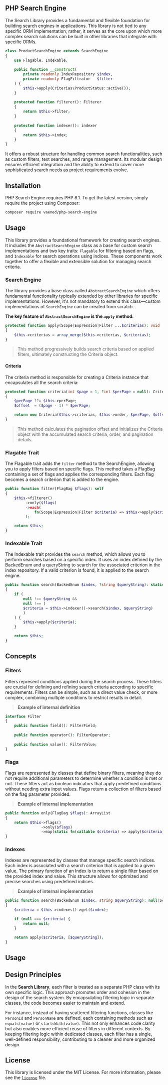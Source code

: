 ## PHP Search Engine

The Search Library provides a fundamental and flexible foundation for building search engines in applications. This library is not tied to
any specific ORM implementation; rather, it serves as the core upon which more complex search solutions can be built in other libraries that
integrate with specific ORMs.

```php
class ProductSearchEngine extends SearchEngine  
{  
    use Flagable, Indexable;  
  
    public function __construct(  
        private readonly IndexRepository $index,  
        private readonly FlagFiltrator   $filter  
    ) {  
        $this->apply(Criterias\ProductStatus::active());  
    }  
  
    protected function filterer(): Filterer  
    {  
        return $this->filter;  
    }  
  
    protected function indexer(): indexer  
    {  
        return $this->index;  
    }  
}
```

It offers a robust structure for handling common search functionalities, such as custom filters, text searches, and range management. Its
modular design ensures efficient integration and the ability to extend to cover more sophisticated search needs as project requirements
evolve.

## Installation

PHP Search Engine requires PHP 8.1. To get the latest version, simply require the project using Composer:

```bash
composer require vaened/php-search-engine
```

## Usage

This library provides a foundational framework for creating search engines. It includes the `AbstractSearchEngine` class as a base for
custom search implementations and two key traits: `Flagable` for filtering based on flags, and `Indexable` for search operations using
indices. These components work together to offer a flexible and extensible solution for managing search criteria.

### Search Engine

The library provides a base class called `AbstractSearchEngine` which offers fundamental functionality typically extended by other libraries
for specific implementations. However, it's not mandatory to extend this class—custom implementations of `SearchEngine` can be created from
scratch.

**The key feature of `AbstractSearchEngine` is the `apply` method:**

```php
protected function apply(Scope|Expression|Filter ...$criterias): void
{
    $this->criterias = array_merge($this->criterias, $criterias);
}
```

> This method progressively builds search criteria based on applied filters, ultimately constructing the Criteria object.
>

#### Criteria

The criteria method is responsible for creating a Criteria instance that encapsulates all the search criteria:

```php
protected function criteria(int $page = 1, ?int $perPage = null): Criteria
{
    $perPage ??= $this->perPage;
    $offset  = ($page - 1) * $perPage;

    return new Criteria($this->criterias, $this->order, $perPage, $offset);
}
```

> This method calculates the pagination offset and initializes the Criteria object with the accumulated search criteria, order, and
> pagination details.
>

### Flagable Trait

The Flagable trait adds the `filter` method to the SearchEngine, allowing you to apply filters based on specific flags. This method takes a
FlagBag containing a set of flags and applies the corresponding filters. Each flag becomes a search criterion that is added to the engine.

```php
public function filter(FlagBag $flags): self
{
    $this->filterer()
         ->only($flags)
         ->each(
             fn(Scope|Expression|Filter $criteria) => $this->apply($criteria)
         );

    return $this;
}
```

### Indexable Trait

The Indexable trait provides the `search` method, which allows you to perform searches based on a specific index. It uses an index defined
by
the BackedEnum and a queryString to search for the associated criterion in the index repository. If a valid criterion is found, it is
applied to the search engine.

```php
public function search(BackedEnum $index, ?string $queryString): static
{
    if (
        null !== $queryString &&
        null !== (
        $criteria = $this->indexer()->search($index, $queryString)
        )
    ) {
        $this->apply($criteria);
    }

    return $this;
}
```

## Concepts

### Filters

Filters represent conditions applied during the search process. These filters are crucial for defining and refining search criteria
according to specific requirements. Filters can be simple, such as a direct value check, or more complex, combining multiple conditions to
restrict results in detail.
> **Example of internal definition**

```php
interface Filter  
{  
    public function field(): FilterField;  
  
    public function operator(): FilterOperator;  
  
    public function value(): FilterValue;  
}
```

### Flags

Flags are represented by classes that define binary filters, meaning they do not require additional parameters to determine whether a
condition is met or not. These filters act as boolean indicators that apply predefined conditions without needing extra input values. Flags
return a collection of filters based on the flag parameter provided.

> **Example of internal implementation**

```php
public function only(FlagBag $flags): ArrayList
{
    return $this->flags()
                ->only($flags)
                ->map(static fn(callable $criteria) => apply($criteria));
}
```

### Indexes

Indexes are represented by classes that manage specific search indices. Each index is associated with a search criterion that is applied to
a given value. The primary function of an Index is to return a single filter based on the provided index and value. This structure allows
for optimized and precise searches using predefined indices.

> **Example of internal implementation**

```php
public function search(BackedEnum $index, string $queryString): null|Scope|Expression|Filter
{
    $criteria = $this->indexes()->get($index);

    if (null === $criteria) {
        return null;
    }

    return apply($criteria, [$queryString]);
}
```

## Usage

## Design Principles

In the **Search Library**, each filter is treated as a separate PHP class with its own specific logic. This approach promotes order and
cohesion in the design of the search system. By encapsulating filtering logic in separate classes, the code becomes easier to maintain and
extend.

For instance, instead of having scattered filtering functions, classes like `PersonId` and `PersonName` are defined, each containing methods
such as `equals(value)` or `startsWith(value)`. This not only enhances code clarity but also enables more efficient reuse of filters in
different contexts. By keeping filtering logic within dedicated classes, each filter has a single, well-defined responsibility, contributing
to a cleaner and more organized design.

## License

This library is licensed under the MIT License. For more information, please see the [`license`](./license) file.